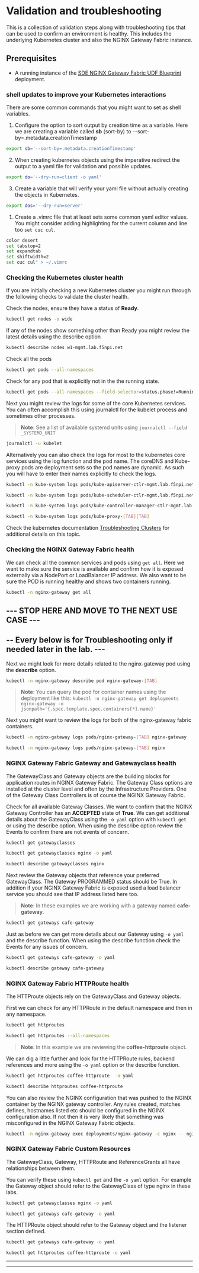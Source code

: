 # Validation and troubleshooting

This is a collection of validation steps along with troubleshooting tips that can be used to confirm an environment is healthy.  This includes the underlying Kubernetes cluster and also the NGINX Gateway Fabric instance.

## Prerequisites

* A running instance of the [SDE NGINX Gateway Fabric UDF Blueprint](https://udf.f5.com/b/d2617e7e-018f-4c9a-a15f-09ca55ae8a37) deployment.

### shell updates to improve your Kubernetes interactions

There are some common commands that you might want to set as shell variables.

1. Configure the option to sort output by creation time as a variable.  Here we are creating a variable called **sb** (sort-by) to --sort-by=.metadata.creationTimestamp

```bash
export sb='--sort-by=.metadata.creationTimestamp'
```

2. When creating kubernetes objects using the imperative redirect the output to a yaml file for validation and possible updates.

```bash
export do='--dry-run=client -o yaml'
```

3. Create a variable that will verify your yaml file without actually creating the objects in Kubernetes.

```bash
export dos='--dry-run=server'
```
1. Create a .vimrc file that at least sets some common yaml editor values.  You might consider adding highlighting for the current column and line too `set cuc cul`.

```bash
color desert
set tabstop=2
set expandtab
set shiftwidth=2
set cuc cul" > ~/.vimrc
```

### Checking the Kubernetes cluster health

If you are initially checking a new Kubernetes cluster you might run through the following checks to validate the cluster health.

Check the nodes, ensure they have a status of **Ready**.

```bash
kubectl get nodes -o wide
```

If any of the nodes show something other than Ready you might review the latest details using the describe option

```bash
kubectl describe nodes w1-mgmt.lab.f5npi.net
```

Check all the pods

```bash
kubectl get pods --all-namespaces
```
Check for any pod that is explicitly not in the the running state.

```bash
kubectl get pods --all-namespaces --field-selector=status.phase!=Running
```

Next you might review the logs for some of the core Kubernetes services.  You can often accomplish this using journalctl for the kubelet process and sometimes other processes.

>**Note**: See a list of available systemd units using `journalctl --field _SYSTEMD_UNIT`

```bash
journalctl -u kubelet
```

Alternatively you can also check the logs for most to the kubernetes core services using the log function and the pod name. The coreDNS and Kube-proxy pods are deployment sets so the pod names are dynamic.  As such you will have to enter their names explicitly to check the logs.

```bash
kubectl -n kube-system logs pods/kube-apiserver-ctlr-mgmt.lab.f5npi.net
```

```bash
kubectl -n kube-system logs pods/kube-scheduler-ctlr-mgmt.lab.f5npi.net
```

```bash
kubectl -n kube-system logs pods/kube-controller-manager-ctlr-mgmt.lab.f5npi.net
```

```bash
kubectl -n kube-system logs pods/kube-proxy-[TAB][TAB]
```

Check the kubernetes documentation [Troubleshooting Clusters](https://kubernetes.io/docs/tasks/debug/debug-cluster/) for additional details on this topic.

### Checking the NGINX Gateway Fabric health

We can check all the common services and pods using `get all`.  Here we want to make sure the service is available and confirm how it is exposed externally via a NodePort or LoadBalancer IP address.  We also want to be sure the POD is running healthy and shows two containers running.

```bash
kubectl -n nginx-gateway get all
```
##
##
## --- STOP HERE AND MOVE TO THE NEXT USE CASE ---
##
##
##
## -- Every below  is for Troubleshooting only if needed later in the lab.  ---

Next we might look for more details related to the nginx-gateway pod using the **describe** option.

```bash
kubectl -n nginx-gateway describe pod nginx-gateway-[TAB]
```

>**Note**: You can query the pod for container names using the deployment like this:
>`kubectl -n nginx-gateway get deployments nginx-gateway -o jsonpath='{.spec.template.spec.containers[*].name}'​`

Next you might want to review the logs for both of the nginx-gateway fabric containers.

```bash
kubectl -n nginx-gateway logs pods/nginx-gateway-[TAB] nginx-gateway
```
```bash
kubectl -n nginx-gateway logs pods/nginx-gateway-[TAB] nginx
```

### NGINX Gateway Fabric Gateway and Gatewayclass health

The GatewayClass and Gateway objects are the building blocks for application routes in NGINX Gateway Fabric.  The Gateway Class options are installed at the cluster level and often by the Infrastructure Providers.  One of the Gateway Class Controllers is of course the NGINX Gateway Fabric.

Check for all available Gateway Classes.  We want to confirm that the NGINX Gateway Controller has an **ACCEPTED** state of **True**. We can get additional details about the GatewayClass using the `-o yaml` option with `kubectl get` or using the describe option.  When using the describe option review the Events to confirm there are not events of concern.

```bash
kubectl get gatewayclasses
```
```bash
kubectl get gatewayclasses nginx -o yaml
```
```bash
kubectl describe gatewayclasses nginx
```

Next review the Gateway objects that reference your preferred GatewayClass.  The Gateway PROGRAMMED status should be True.  In addition if your NGINX Gateway Fabric is exposed used a load balancer service you should see that IP address listed here too.

>**Note**: In these examples we are working with a gateway named **cafe-gateway**.

```bash
kubectl get gateways cafe-gateway
```

Just as before we can get more details about our Gateway using `-o yaml` and the describe function.  When using the describe function check the Events for any issues of concern.

```bash
kubectl get gateways cafe-gateway -o yaml
```
```bash
kubectl describe gateway cafe-gateway
```

### NGINX Gateway Fabric HTTPRoute health

The HTTProute objects rely on the GatewayClass and Gateway objects.

First we can check for any HTTPRoute in the default namespace and then in any namespace.

```bash
kubectl get httproutes
```
```bash
kubectl get httproutes --all-namespaces
```

>**Note**: In this example we are reviewing the **coffee-httproute** object.

We can dig a little further and look for the HTTPRoute rules, backend references and more using the `-o yaml` option or the describe function.

```bash
kubectl get httproutes coffee-httproute  -o yaml
```
```bash
kubectl describe httproutes coffee-httproute
```

You can also review the NGINX configuration that was pushed to the NGINX container by the NGINX gateway controller. Any rules created, matches defines, hostnames listed etc should be configured in the NGINX configuration also.  If not then it is very likely that something was misconfigured in the NGINX Gateway Fabric objects.

```bash
kubectl -n nginx-gateway exec deployments/nginx-gateway -c nginx -- nginx -T
```

### NGINX Gateway Fabric Custom Resources

The GatewayClass, Gateway, HTTPRoute and ReferenceGrants all have relationships between them.

You can verify these using `kubectl get` and the `-o yaml` option.  For example the Gateway object should refer to the GatewayClass of type nginx in these labs.

```bash
kubectl get gatewayclasses nginx -o yaml
```
```bash
kubectl get gateways cafe-gateway -o yaml
```

The HTTPRoute object should refer to the Gateway object and the listener section defined.

```bash
kubectl get gateways cafe-gateway -o yaml
```
```bash
kubectl get httproutes coffee-httproute -o yaml
```

___
___
